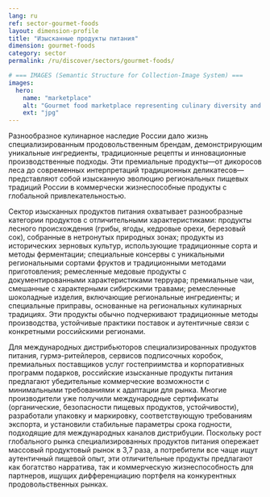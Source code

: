 ```yaml
---
lang: ru
ref: sector-gourmet-foods
layout: dimension-profile
title: "Изысканные продукты питания"
dimension: gourmet-foods
category: sector
permalink: /ru/discover/sectors/gourmet-foods/

# === IMAGES (Semantic Structure for Collection-Image System) ===
images:
  hero:
    name: "marketplace"
    alt: "Gourmet food marketplace representing culinary diversity and specialty ingredients"
    ext: "jpg"
---
```


Разнообразное кулинарное наследие России дало жизнь специализированным продовольственным брендам, демонстрирующим уникальные ингредиенты, традиционные рецепты и инновационные производственные подходы. Эти премиальные продукты—от дикоросов леса до современных интерпретаций традиционных деликатесов—представляют собой изысканную эволюцию региональных пищевых традиций России в коммерчески жизнеспособные продукты с глобальной привлекательностью.

Сектор изысканных продуктов питания охватывает разнообразные категории продуктов с отличительными характеристиками: продукты лесного происхождения (грибы, ягоды, кедровые орехи, березовый сок), собранные в нетронутых природных зонах; продукты из исторических зерновых культур, использующие традиционные сорта и методы ферментации; специальные консервы с уникальными региональными сортами фруктов и традиционными методами приготовления; ремесленные медовые продукты с документированными характеристиками терруара; премиальные чаи, смешанные с характерными сибирскими травами; ремесленные шоколадные изделия, включающие региональные ингредиенты; и специальные приправы, основанные на региональных кулинарных традициях. Эти продукты обычно подчеркивают традиционные методы производства, устойчивые практики поставок и аутентичные связи с конкретными российскими регионами.

Для международных дистрибьюторов специализированных продуктов питания, гурмэ-ритейлеров, сервисов подписочных коробок, премиальных поставщиков услуг гостеприимства и корпоративных программ подарков, российские изысканные продукты питания предлагают убедительные коммерческие возможности с минимальными требованиями к адаптации для рынка. Многие производители уже получили международные сертификаты (органические, безопасности пищевых продуктов, устойчивости), разработали упаковку и маркировку, соответствующую требованиям экспорта, и установили стабильные параметры срока годности, подходящие для международных каналов дистрибуции. Поскольку рост глобального рынка специализированных продуктов питания опережает массовый продуктовый рынок в 3,7 раза, а потребители все чаще ищут аутентичный пищевой опыт, эти отличительные продукты предлагают как богатство нарратива, так и коммерческую жизнеспособность для партнеров, ищущих дифференциацию портфеля на конкурентных продовольственных рынках.
